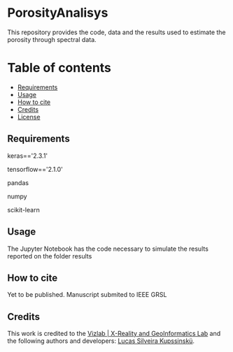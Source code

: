 # PorosityAnalisys
This repository provides the code, data and the results used to estimate the porosity through spectral data. 

# Table of contents 

- [Requirements](#requirements) 
- [Usage](#usage) 
- [How to cite](#how-to-cite) 
- [Credits](#credits) 
- [License](#license) 

## Requirements

keras=='2.3.1'

tensorflow=='2.1.0'

pandas

numpy

scikit-learn

## Usage
The Jupyter Notebook has the code necessary to simulate the results reported on the folder results

## How to cite

Yet to be published. Manuscript submited to IEEE GRSL

## Credits
This work is credited to the [Vizlab | X-Reality and GeoInformatics Lab](http://www.vizlab.unisinos.br/) and the following authors and developers: [Lucas Silveira Kupssinskü](https://www.researchgate.net/profile/Lucas_Kupssinskue).
